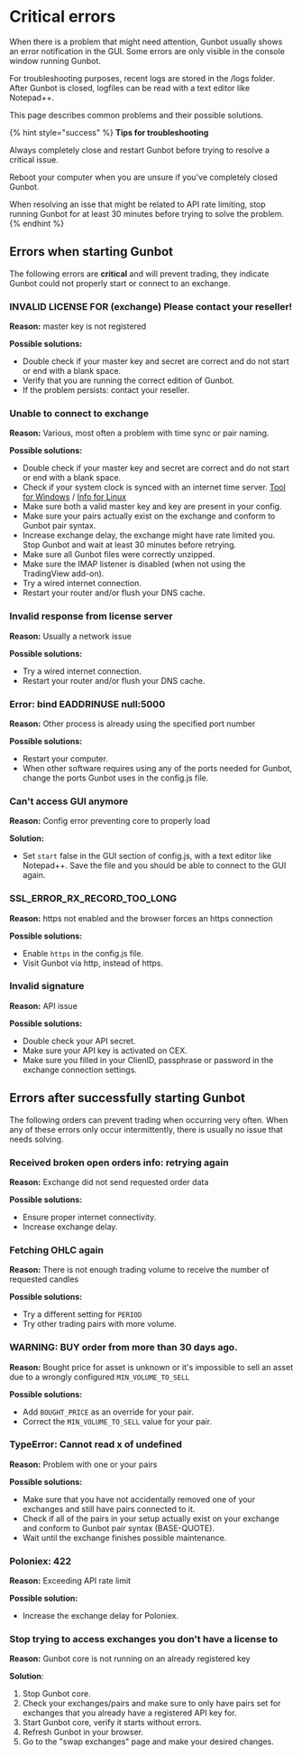 # Critical errors

When there is a problem that might need attention, Gunbot usually shows an error notification in the GUI. Some errors are only visible in the console window running Gunbot.

For troubleshooting purposes, recent logs are stored in the /logs folder. After Gunbot is closed, logfiles can be read with a text editor like Notepad++.

This page describes common problems and their possible solutions.

{% hint style="success" %}
**Tips for troubleshooting**

Always completely close and restart Gunbot before trying to resolve a critical issue.

Reboot your computer when you are unsure if you've completely closed Gunbot.

When resolving an isse that might be related to API rate limiting, stop running Gunbot for at least 30 minutes before trying to solve the problem.
{% endhint %}

## Errors when starting Gunbot

The following errors are **critical** and will prevent trading, they indicate Gunbot could not properly start or connect to an exchange.

### INVALID LICENSE FOR \(exchange\) Please contact your reseller!

**Reason:** master key is not registered

**Possible solutions:**

* Double check if your master key and secret are correct and do not start or end with a blank space.
* Verify that you are running the correct edition of Gunbot.
* If the problem persists: contact your reseller.

### Unable to connect to exchange

**Reason:** Various, most often a problem with time sync or pair naming.

**Possible solutions:**

* Double check if your master key and secret are correct and do not start or end with a blank space.
* Check if your system clock is synced with an internet time server. [Tool for Windows](http://www.timesynctool.com/) / [Info for Linux](https://www.howtogeek.com/tips/how-to-sync-your-linux-server-time-with-network-time-servers-ntp)
* Make sure both a valid master key and key are present in your config.
* Make sure your pairs actually exist on the exchange and conform to Gunbot pair syntax.
* Increase exchange delay, the exchange might have rate limited you. Stop Gunbot and wait at least 30 minutes before retrying.
* Make sure all Gunbot files were correctly unzipped.
* Make sure the IMAP listener is disabled \(when not using the TradingView add-on\).
* Try a wired internet connection.
* Restart your router and/or flush your DNS cache.

### Invalid response from license server

**Reason:** Usually a network issue

**Possible solutions:**

* Try a wired internet connection.
* Restart your router and/or flush your DNS cache.

### Error: bind EADDRINUSE null:5000

**Reason:** Other process is already using the specified port number

**Possible solutions:**

* Restart your computer.
* When other software requires using any of the ports needed for Gunbot, change the ports Gunbot uses in the config.js file.

### Can't access GUI anymore

**Reason:** Config error preventing core to properly load

**Solution:**

* Set `start` false in the GUI section of config.js, with a text editor like Notepad++. Save the file and you should be able to connect to the GUI again.

### SSL\_ERROR\_RX\_RECORD\_TOO\_LONG

**Reason:** https not enabled and the browser forces an https connection

**Possible solutions:**

* Enable `https` in the config.js file.
* Visit Gunbot via http, instead of https.

### Invalid signature

**Reason:** API issue

**Possible solutions:**

* Double check your API secret.
* Make sure your API key is activated on CEX.
* Make sure you filled in your ClienID, passphrase or password in the exchange connection settings.

## Errors after successfully starting Gunbot

The following orders can prevent trading when occurring very often. When any of these errors only occur intermittently, there is usually no issue that needs solving.

### Received broken open orders info: retrying again

**Reason:** Exchange did not send requested order data

**Possible solutions:**

* Ensure proper internet connectivity.
* Increase exchange delay.

### Fetching OHLC again

**Reason:** There is not enough trading volume to receive the number of requested candles

**Possible solutions:**

* Try a different setting for `PERIOD`
* Try other trading pairs with more volume.

### WARNING: BUY order from more than 30 days ago.

**Reason:** Bought price for asset is unknown or it's impossible to sell an asset due to a wrongly configured `MIN_VOLUME_TO_SELL`

**Possible solutions:**

* Add `BOUGHT_PRICE` as an override for your pair. 
* Correct the `MIN_VOLUME_TO_SELL` value for your pair.

### TypeError: Cannot read x of undefined

**Reason:** Problem with one or your pairs

**Possible solutions:**

* Make sure that you have not accidentally removed one of your exchanges and still have pairs connected to it. 
* Check if all of the pairs in your setup actually exist on your exchange and conform to Gunbot pair syntax \(BASE-QUOTE\).
* Wait until the exchange finishes possible maintenance.

### Poloniex: 422

**Reason:** Exceeding API rate limit

**Possible solution:**

* Increase the exchange delay for Poloniex.



### Stop trying to access exchanges you don't have a license to

**Reason:** Gunbot core is not running on an already registered key

**Solution**:

1. Stop Gunbot core. 
2. Check your exchanges/pairs and make sure to only have pairs set for exchanges that you already have a registered API key for.
3. Start Gunbot core, verify it starts without errors.
4. Refresh Gunbot in your browser.
5. Go to the "swap exchanges" page and make your desired changes.

